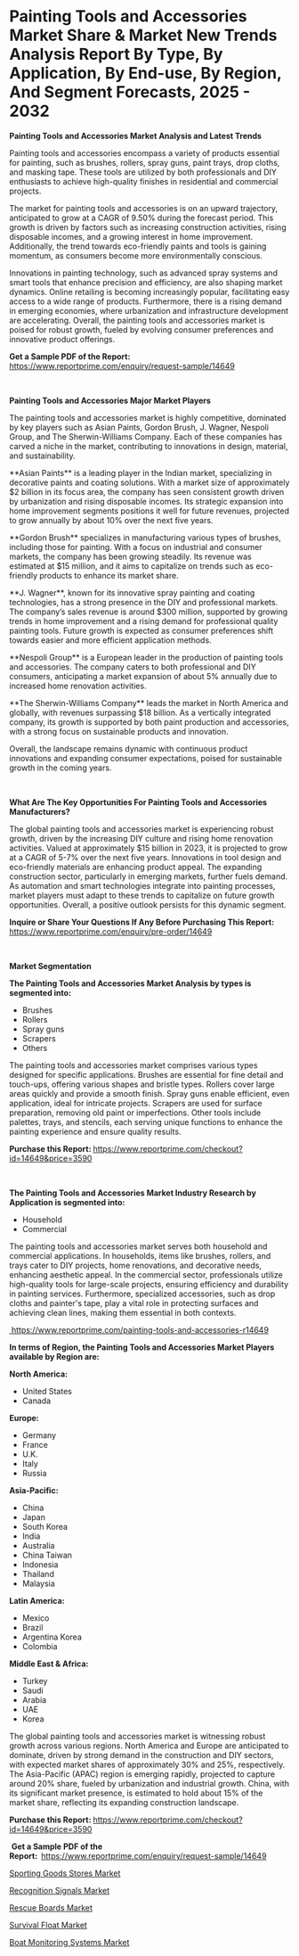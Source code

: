 <p><h1>Painting Tools and Accessories Market Share & Market New Trends Analysis Report By Type, By Application, By End-use, By Region, And Segment Forecasts, 2025 - 2032</h1></p><p><strong>Painting Tools and Accessories Market Analysis and Latest Trends</strong></p>
<p><p>Painting tools and accessories encompass a variety of products essential for painting, such as brushes, rollers, spray guns, paint trays, drop cloths, and masking tape. These tools are utilized by both professionals and DIY enthusiasts to achieve high-quality finishes in residential and commercial projects. </p><p>The market for painting tools and accessories is on an upward trajectory, anticipated to grow at a CAGR of 9.50% during the forecast period. This growth is driven by factors such as increasing construction activities, rising disposable incomes, and a growing interest in home improvement. Additionally, the trend towards eco-friendly paints and tools is gaining momentum, as consumers become more environmentally conscious. </p><p>Innovations in painting technology, such as advanced spray systems and smart tools that enhance precision and efficiency, are also shaping market dynamics. Online retailing is becoming increasingly popular, facilitating easy access to a wide range of products. Furthermore, there is a rising demand in emerging economies, where urbanization and infrastructure development are accelerating. Overall, the painting tools and accessories market is poised for robust growth, fueled by evolving consumer preferences and innovative product offerings.</p></p>
<p><strong>Get a Sample PDF of the Report:&nbsp;</strong> <a href="https://www.reportprime.com/enquiry/request-sample/14649?utm_campaign=3051&utm_medium=2&utm_source=Github&utm_content=ia&utm_term=20032025&utm_id=painting-tools-and-accessories">https://www.reportprime.com/enquiry/request-sample/14649</a></p>
<p>&nbsp;</p>
<p><strong>Painting Tools and Accessories Major Market Players</strong></p>
<p><p>The painting tools and accessories market is highly competitive, dominated by key players such as Asian Paints, Gordon Brush, J. Wagner, Nespoli Group, and The Sherwin-Williams Company. Each of these companies has carved a niche in the market, contributing to innovations in design, material, and sustainability.</p><p>**Asian Paints** is a leading player in the Indian market, specializing in decorative paints and coating solutions. With a market size of approximately $2 billion in its focus area, the company has seen consistent growth driven by urbanization and rising disposable incomes. Its strategic expansion into home improvement segments positions it well for future revenues, projected to grow annually by about 10% over the next five years.</p><p>**Gordon Brush** specializes in manufacturing various types of brushes, including those for painting. With a focus on industrial and consumer markets, the company has been growing steadily. Its revenue was estimated at $15 million, and it aims to capitalize on trends such as eco-friendly products to enhance its market share.</p><p>**J. Wagner**, known for its innovative spray painting and coating technologies, has a strong presence in the DIY and professional markets. The company’s sales revenue is around $300 million, supported by growing trends in home improvement and a rising demand for professional quality painting tools. Future growth is expected as consumer preferences shift towards easier and more efficient application methods.</p><p>**Nespoli Group** is a European leader in the production of painting tools and accessories. The company caters to both professional and DIY consumers, anticipating a market expansion of about 5% annually due to increased home renovation activities.</p><p>**The Sherwin-Williams Company** leads the market in North America and globally, with revenues surpassing $18 billion. As a vertically integrated company, its growth is supported by both paint production and accessories, with a strong focus on sustainable products and innovation.</p><p>Overall, the landscape remains dynamic with continuous product innovations and expanding consumer expectations, poised for sustainable growth in the coming years.</p></p>
<p>&nbsp;</p>
<p><strong>What Are The Key Opportunities For Painting Tools and Accessories Manufacturers?</strong></p>
<p><p>The global painting tools and accessories market is experiencing robust growth, driven by the increasing DIY culture and rising home renovation activities. Valued at approximately $15 billion in 2023, it is projected to grow at a CAGR of 5-7% over the next five years. Innovations in tool design and eco-friendly materials are enhancing product appeal. The expanding construction sector, particularly in emerging markets, further fuels demand. As automation and smart technologies integrate into painting processes, market players must adapt to these trends to capitalize on future growth opportunities. Overall, a positive outlook persists for this dynamic segment.</p></p>
<p><strong>Inquire or Share Your Questions If Any Before Purchasing This Report:</strong> <a href="https://www.reportprime.com/enquiry/pre-order/14649?utm_campaign=3051&utm_medium=2&utm_source=Github&utm_content=ia&utm_term=20032025&utm_id=painting-tools-and-accessories">https://www.reportprime.com/enquiry/pre-order/14649</a></p>
<p>&nbsp;</p>
<p><strong>Market Segmentation</strong></p>
<p><strong>The Painting Tools and Accessories Market Analysis by types is segmented into:</strong></p>
<p><ul><li>Brushes</li><li>Rollers</li><li>Spray guns</li><li>Scrapers</li><li>Others</li></ul></p>
<p><p>The painting tools and accessories market comprises various types designed for specific applications. Brushes are essential for fine detail and touch-ups, offering various shapes and bristle types. Rollers cover large areas quickly and provide a smooth finish. Spray guns enable efficient, even application, ideal for intricate projects. Scrapers are used for surface preparation, removing old paint or imperfections. Other tools include palettes, trays, and stencils, each serving unique functions to enhance the painting experience and ensure quality results.</p></p>
<p><strong>Purchase this Report:&nbsp;</strong><a href="https://www.reportprime.com/checkout?id=14649&price=3590&utm_campaign=3051&utm_medium=2&utm_source=Github&utm_content=ia&utm_term=20032025&utm_id=painting-tools-and-accessories">https://www.reportprime.com/checkout?id=14649&price=3590</a></p>
<p>&nbsp;</p>
<p><strong>The Painting Tools and Accessories Market Industry Research by Application is segmented into:</strong></p>
<p><ul><li>Household</li><li>Commercial</li></ul></p>
<p><p>The painting tools and accessories market serves both household and commercial applications. In households, items like brushes, rollers, and trays cater to DIY projects, home renovations, and decorative needs, enhancing aesthetic appeal. In the commercial sector, professionals utilize high-quality tools for large-scale projects, ensuring efficiency and durability in painting services. Furthermore, specialized accessories, such as drop cloths and painter's tape, play a vital role in protecting surfaces and achieving clean lines, making them essential in both contexts.</p></p>
<p><a href="https://www.reportprime.com/painting-tools-and-accessories-r14649?utm_campaign=3051&utm_medium=2&utm_source=Github&utm_content=ia&utm_term=20032025&utm_id=painting-tools-and-accessories">&nbsp;https://www.reportprime.com/painting-tools-and-accessories-r14649</a></p>
<p><strong>In terms of Region, the Painting Tools and Accessories Market Players available by Region are:</strong></p>
<p>
    <p> <strong> North America: </strong>
        <ul>
            <li>United States</li>
            <li>Canada</li>
        </ul>
        </p> 
    <p> <strong> Europe: </strong>
        <ul>
            <li>Germany</li>
            <li>France</li>
            <li>U.K.</li>
            <li>Italy</li>
            <li>Russia</li>
        </ul>
        </p> 
    <p> <strong> Asia-Pacific: </strong>
        <ul>
            <li>China</li>
            <li>Japan</li>
            <li>South Korea</li>
            <li>India</li>
            <li>Australia</li>
            <li>China Taiwan</li>
            <li>Indonesia</li>
            <li>Thailand</li>
            <li>Malaysia</li>
        </ul>
        </p> 
    <p> <strong> Latin America: </strong>
        <ul>
            <li>Mexico</li>
            <li>Brazil</li>
            <li>Argentina Korea</li>
            <li>Colombia</li>
        </ul>
        </p> 
    <p> <strong> Middle East & Africa: </strong>
        <ul>
            <li>Turkey</li>
            <li>Saudi</li>
            <li>Arabia</li>
            <li>UAE</li>
            <li>Korea</li>
        </ul>
    </p>
    </p>
<p><p>The global painting tools and accessories market is witnessing robust growth across various regions. North America and Europe are anticipated to dominate, driven by strong demand in the construction and DIY sectors, with expected market shares of approximately 30% and 25%, respectively. The Asia-Pacific (APAC) region is emerging rapidly, projected to capture around 20% share, fueled by urbanization and industrial growth. China, with its significant market presence, is estimated to hold about 15% of the market share, reflecting its expanding construction landscape.</p></p>
<p><strong>Purchase this Report: </strong><a href="https://www.reportprime.com/checkout?id=14649&price=3590&utm_campaign=3051&utm_medium=2&utm_source=Github&utm_content=ia&utm_term=20032025&utm_id=painting-tools-and-accessories">https://www.reportprime.com/checkout?id=14649&price=3590</a></p>
<p>&nbsp;<strong>Get a Sample PDF of the Report:&nbsp;&nbsp;</strong><a href="https://www.reportprime.com/enquiry/request-sample/14649?utm_campaign=3051&utm_medium=2&utm_source=Github&utm_content=ia&utm_term=20032025&utm_id=painting-tools-and-accessories">https://www.reportprime.com/enquiry/request-sample/14649</a></p>
<p><strong></strong></p>
<p><p><a href="https://github.com/deyniphytic/Market-Research-Report-List-1/blob/main/sporting-goods-stores-market.md?utm_campaign=3051&utm_medium=2&utm_source=Github&utm_content=ia&utm_term=20032025&utm_id=painting-tools-and-accessories">Sporting Goods Stores Market</a></p><p><a href="https://www.linkedin.com/pulse/recognition-signals-market-industry-trends-forecast-4hfic?utm_campaign=3051&utm_medium=2&utm_source=Github&utm_content=ia&utm_term=20032025&utm_id=painting-tools-and-accessories">Recognition Signals Market</a></p><p><a href="https://www.linkedin.com/pulse/empowering-stakeholders-insights-from-rescue-boards-market-research-jnc0c?utm_campaign=3051&utm_medium=2&utm_source=Github&utm_content=ia&utm_term=20032025&utm_id=painting-tools-and-accessories">Rescue Boards Market</a></p><p><a href="https://www.linkedin.com/pulse/detailed-survival-float-market-report-2025-2032-technology-uiwuc?utm_campaign=3051&utm_medium=2&utm_source=Github&utm_content=ia&utm_term=20032025&utm_id=painting-tools-and-accessories">Survival Float Market</a></p><p><a href="https://www.linkedin.com/pulse/forecasting-trends-boat-monitoring-systems-market-sales-xifdc?utm_campaign=3051&utm_medium=2&utm_source=Github&utm_content=ia&utm_term=20032025&utm_id=painting-tools-and-accessories">Boat Monitoring Systems Market</a></p></p>